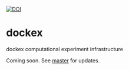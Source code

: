 [![DOI](https://zenodo.org/badge/219467652.svg)](https://zenodo.org/badge/latestdoi/219467652)

# dockex
dockex computational experiment infrastructure

Coming soon. See [master](https://github.com/ConnexonSystems/dockex) for updates.

